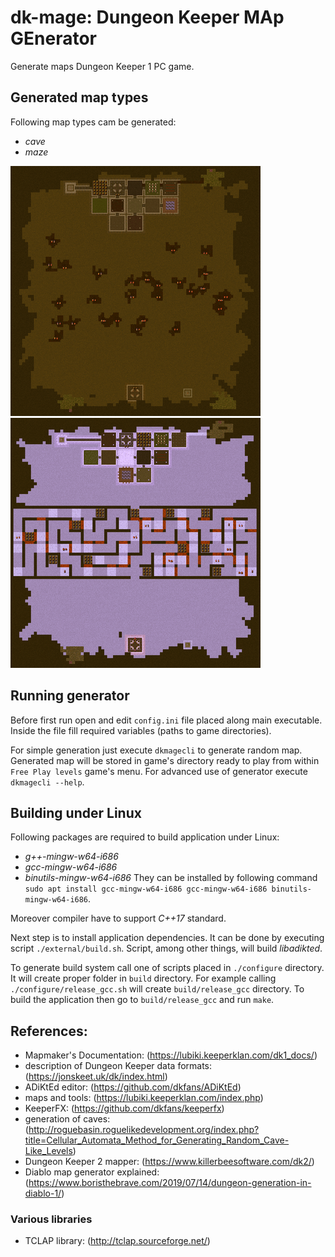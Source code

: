 # dk-mage: **D**ungeon **K**eeper **MA**p **GE**nerator

Generate maps Dungeon Keeper 1 PC game.


## Generated map types

Following map types cam be generated:
- *cave*
- *maze*

[![*cave* mode](doc/cave-small.png "*cave* mode")](doc/cave-big.png)
[![*maze* mode](doc/maze-small.png "*maze* mode")](doc/maze-big.png)


## Running generator

Before first run open and edit `config.ini` file placed along main executable. Inside the file fill required variables (paths to game directories).

For simple generation just execute `dkmagecli` to generate random map. Generated map will be stored in game's directory ready to play from within `Free Play levels` game's menu. For advanced use of generator execute `dkmagecli --help`.


## Building under Linux

Following packages are required to build application under Linux:
- *g++-mingw-w64-i686*
- *gcc-mingw-w64-i686*
- *binutils-mingw-w64-i686*
They can be installed by following command `sudo apt install gcc-mingw-w64-i686 gcc-mingw-w64-i686 binutils-mingw-w64-i686`.

Moreover compiler have to support *C++17* standard.

Next step is to install application dependencies. It can be done by executing script `./external/build.sh`. Script, among other things, will build *libadikted*.

To generate build system call one of scripts placed in `./configure` directory. It will create proper folder in `build` directory.
For example calling `./configure/release_gcc.sh` will create `build/release_gcc` directory. To build the application then go to `build/release_gcc` and run `make`.


## References:

- Mapmaker's Documentation: (https://lubiki.keeperklan.com/dk1_docs/)
- description of Dungeon Keeper data formats: (https://jonskeet.uk/dk/index.html)
- ADiKtEd editor: (https://github.com/dkfans/ADiKtEd)
- maps and tools: (https://lubiki.keeperklan.com/index.php)
- KeeperFX: (https://github.com/dkfans/keeperfx)
- generation of caves: (http://roguebasin.roguelikedevelopment.org/index.php?title=Cellular_Automata_Method_for_Generating_Random_Cave-Like_Levels)
- Dungeon Keeper 2 mapper: (https://www.killerbeesoftware.com/dk2/)
- Diablo map generator explained: (https://www.boristhebrave.com/2019/07/14/dungeon-generation-in-diablo-1/)

### Various libraries
- TCLAP library: (http://tclap.sourceforge.net/)
